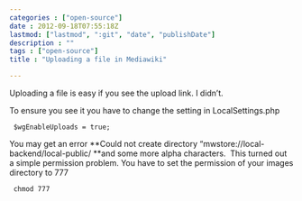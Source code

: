 ```yaml
---
categories : ["open-source"]
date : 2012-09-18T07:55:18Z
lastmod: ["lastmod", ":git", "date", "publishDate"]
description : ""
tags : ["open-source"]
title : "Uploading a file in Mediawiki"

---
```



Uploading a file is easy if you see the upload link. I didn’t.

To ensure you see it you have to change the setting in LocalSettings.php

     $wgEnableUploads = true; 

You may get an error **Could not create directory “mwstore://local-backend/local-public/ **and some more alpha characters.  This turned out a simple permission problem. You have to set the permission of your images directory to 777

     chmod 777

